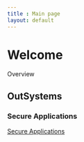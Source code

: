 ```yaml
---
title : Main page
layout: default
---
```

# Welcome

Overview

## OutSystems

### Secure Applications

[Secure Applications](/outsystems/secure-applications/index.html)
